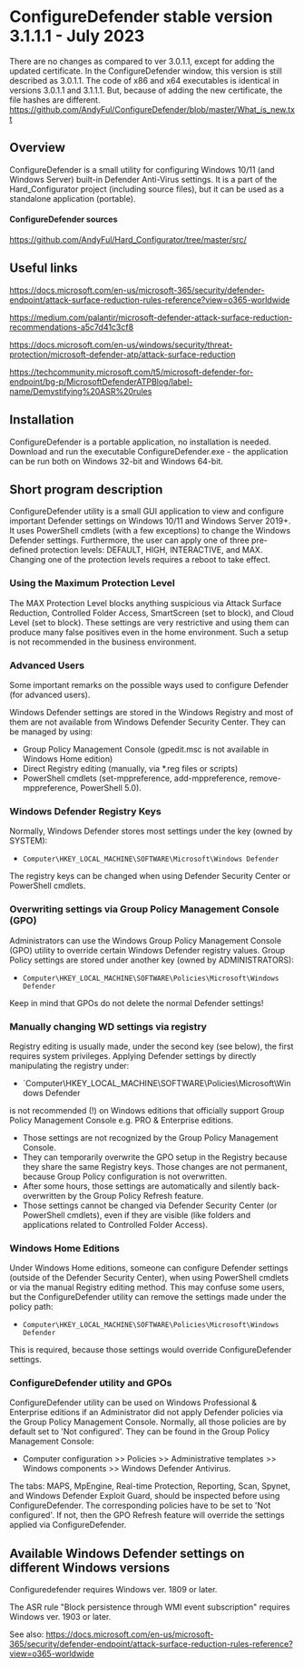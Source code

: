 

# ConfigureDefender stable version 3.1.1.1 - July 2023

There are no changes as compared to ver 3.0.1.1, except for adding the updated certificate. In the ConfigureDefender window, this version is still described as 3.0.1.1. The code of x86 and x64 executables is identical in versions 3.0.1.1 and 3.1.1.1. But, because of adding the new certificate, the file hashes are different.
https://github.com/AndyFul/ConfigureDefender/blob/master/What_is_new.txt

## Overview
ConfigureDefender is a small utility for configuring Windows 10/11 (and Windows Server) built-in Defender Anti-Virus settings. It is a part of the Hard_Configurator project (including source files), but it can be used as a standalone application (portable).

#### ConfigureDefender sources
https://github.com/AndyFul/Hard_Configurator/tree/master/src/


## Useful links
https://docs.microsoft.com/en-us/microsoft-365/security/defender-endpoint/attack-surface-reduction-rules-reference?view=o365-worldwide

https://medium.com/palantir/microsoft-defender-attack-surface-reduction-recommendations-a5c7d41c3cf8

https://docs.microsoft.com/en-us/windows/security/threat-protection/microsoft-defender-atp/attack-surface-reduction

https://techcommunity.microsoft.com/t5/microsoft-defender-for-endpoint/bg-p/MicrosoftDefenderATPBlog/label-name/Demystifying%20ASR%20rules


## Installation
ConfigureDefender is a portable application, no installation is needed. Download and run the executable ConfigureDefender.exe - the application can be run both on Windows 32-bit and Windows 64-bit.

## Short program description
ConfigureDefender utility is a small GUI application to view and configure important Defender settings on Windows 10/11 and Windows Server 2019+. It uses PowerShell cmdlets (with a few exceptions) to change the Windows Defender settings. Furthermore, the user can apply one of three pre-defined protection levels: DEFAULT, HIGH, INTERACTIVE, and MAX. Changing one of the protection levels requires a reboot to take effect.

### Using the Maximum Protection Level
The MAX Protection Level blocks anything suspicious via Attack Surface Reduction, Controlled Folder Access, SmartScreen (set to block), and Cloud Level (set to block). These settings are very restrictive and using them can produce many false positives even in the home environment. Such a setup is not recommended in the business environment.
 
### Advanced Users
Some important remarks on the possible ways used to configure Defender (for advanced users). 

Windows Defender settings are stored in the Windows Registry and most of them are not available from Windows Defender Security Center. They can be managed by using:

* Group Policy Management Console (gpedit.msc is not available in Windows Home edition) 
* Direct Registry editing (manually, via *.reg files or scripts) 
* PowerShell cmdlets (set-mppreference, add-mppreference, remove-mppreference, PowerShell 5.0).
 
### Windows Defender Registry Keys
Normally, Windows Defender stores most settings under the key (owned by SYSTEM):  
* `Computer\HKEY_LOCAL_MACHINE\SOFTWARE\Microsoft\Windows Defender`

The registry keys can be changed when using Defender Security Center or PowerShell cmdlets.

### Overwriting settings via Group Policy Management Console (GPO)
Administrators can use the Windows Group Policy Management Console (GPO) utility to override certain Windows Defender registry values. Group Policy settings are stored under another key (owned by ADMINISTRATORS):  
* `Computer\HKEY_LOCAL_MACHINE\SOFTWARE\Policies\Microsoft\Windows Defender`

Keep in mind that GPOs do not delete the normal Defender settings!

### Manually changing WD settings via registry 
Registry editing is usually made, under the second key (see below), the first requires system privileges. 
Applying Defender settings by directly manipulating the registry under:
* `Computer\HKEY_LOCAL_MACHINE\SOFTWARE\Policies\Microsoft\Windows Defender

is not recommended (!) on Windows editions that officially support Group Policy Management Console e.g. PRO & Enterprise editions. 
* Those settings are not recognized by the Group Policy Management Console.
* They can temporarily overwrite the GPO setup in the Registry because they share the same Registry keys. Those changes are not permanent, because Group Policy configuration is not overwritten. 
* After some hours, those settings are automatically and silently back-overwritten by the Group Policy Refresh feature. 
* Those settings cannot be changed via Defender Security Center (or PowerShell cmdlets), even if they are visible (like folders and applications related to Controlled Folder Access).
 
### Windows Home Editions
Under Windows Home editions, someone can configure Defender settings (outside of the Defender Security Center), when using PowerShell cmdlets or via the manual Registry editing method. This may confuse some users, but the ConfigureDefender utility can remove the settings made under the policy path: 
* `Computer\HKEY_LOCAL_MACHINE\SOFTWARE\Policies\Microsoft\Windows Defender` 

This is required, because those settings would override ConfigureDefender settings.

### ConfigureDefender utility and GPOs
ConfigureDefender utility can be used on Windows Professional & Enterprise editions if an Administrator did not apply Defender policies via the Group Policy Management Console. Normally, all those policies are by default set to 'Not configured'. They can be found in the Group Policy Management Console:
* Computer configuration >> Policies >> Administrative templates >> Windows components >> Windows Defender Antivirus. 
 
The tabs: MAPS, MpEngine, Real-time Protection, Reporting, Scan, Spynet, and Windows Defender Exploit Guard, should be inspected before using ConfigureDefender. The corresponding policies have to be set to 'Not configured'. If not, then the GPO Refresh feature will override the settings applied via ConfigureDefender.

## Available Windows Defender settings on different Windows versions
Configuredefender requires Windows ver. 1809 or later.

The ASR rule "Block persistence through WMI event subscription" requires Windows ver. 1903 or later.

See also:
https://docs.microsoft.com/en-us/microsoft-365/security/defender-endpoint/attack-surface-reduction-rules-reference?view=o365-worldwide
